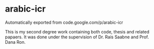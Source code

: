# arabic-icr
Automatically exported from code.google.com/p/arabic-icr

This is my second degree work containing both code, thesis and related papaers.
It was done under the supervision of Dr. Rais Saabne and Prof. Dana Ron.
